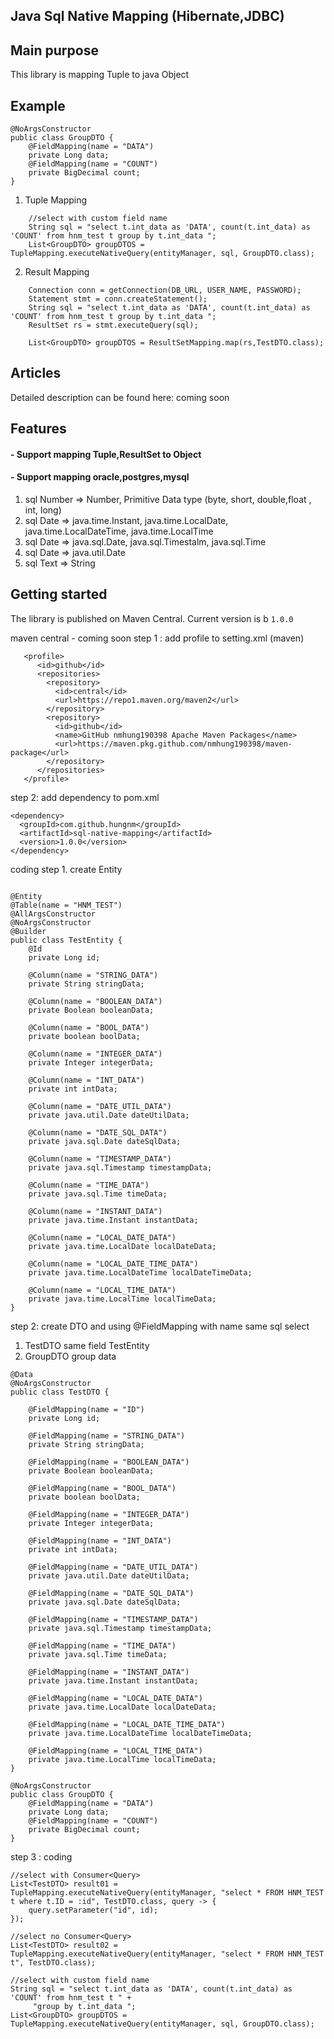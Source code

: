 ## Java Sql Native Mapping (Hibernate,JDBC)

## Main purpose

This library is mapping Tuple to java Object

## Example

```
@NoArgsConstructor
public class GroupDTO {
    @FieldMapping(name = "DATA")
    private Long data;
    @FieldMapping(name = "COUNT")
    private BigDecimal count;
}
```

1. Tuple Mapping

```
    //select with custom field name
    String sql = "select t.int_data as 'DATA', count(t.int_data) as 'COUNT' from hnm_test t group by t.int_data ";
    List<GroupDTO> groupDTOS = TupleMapping.executeNativeQuery(entityManager, sql, GroupDTO.class);
```

2. Result Mapping

```
    Connection conn = getConnection(DB_URL, USER_NAME, PASSWORD);
    Statement stmt = conn.createStatement();
    String sql = "select t.int_data as 'DATA', count(t.int_data) as 'COUNT' from hnm_test t group by t.int_data ";
    ResultSet rs = stmt.executeQuery(sql);

    List<GroupDTO> groupDTOS = ResultSetMapping.map(rs,TestDTO.class);
```

## Articles

Detailed description can be found here:
coming soon

## Features

#### - Support mapping Tuple,ResultSet to Object

#### - Support mapping oracle,postgres,mysql

1. sql Number => Number, Primitive Data type (byte, short, double,float , int, long)
2. sql Date => java.time.Instant, java.time.LocalDate, java.time.LocalDateTime, java.time.LocalTime
3. sql Date => java.sql.Date, java.sql.Timestalm, java.sql.Time
4. sql Date => java.util.Date
5. sql Text => String

## Getting started

The library is published on Maven Central. Current version is b `1.0.0`

maven central - coming soon
step 1 : add profile to setting.xml (maven)

```
   <profile>
      <id>github</id>
      <repositories>
        <repository>
          <id>central</id>
          <url>https://repo1.maven.org/maven2</url>
        </repository>
        <repository>
          <id>github</id>
          <name>GitHub nmhung190398 Apache Maven Packages</name>
          <url>https://maven.pkg.github.com/nmhung190398/maven-package</url>
        </repository>
      </repositories>
   </profile>
```

step 2: add dependency to pom.xml

```
<dependency>
  <groupId>com.github.hungnm</groupId>
  <artifactId>sql-native-mapping</artifactId>
  <version>1.0.0</version>
</dependency>
```

coding
step 1. create Entity

```

@Entity
@Table(name = "HNM_TEST")
@AllArgsConstructor
@NoArgsConstructor
@Builder
public class TestEntity {
    @Id
    private Long id;

    @Column(name = "STRING_DATA")
    private String stringData;

    @Column(name = "BOOLEAN_DATA")
    private Boolean booleanData;

    @Column(name = "BOOL_DATA")
    private boolean boolData;

    @Column(name = "INTEGER_DATA")
    private Integer integerData;

    @Column(name = "INT_DATA")
    private int intData;

    @Column(name = "DATE_UTIL_DATA")
    private java.util.Date dateUtilData;

    @Column(name = "DATE_SQL_DATA")
    private java.sql.Date dateSqlData;

    @Column(name = "TIMESTAMP_DATA")
    private java.sql.Timestamp timestampData;

    @Column(name = "TIME_DATA")
    private java.sql.Time timeData;

    @Column(name = "INSTANT_DATA")
    private java.time.Instant instantData;

    @Column(name = "LOCAL_DATE_DATA")
    private java.time.LocalDate localDateData;

    @Column(name = "LOCAL_DATE_TIME_DATA")
    private java.time.LocalDateTime localDateTimeData;

    @Column(name = "LOCAL_TIME_DATA")
    private java.time.LocalTime localTimeData;
}
```

step 2: create DTO and using @FieldMapping with name same sql select

1. TestDTO same field TestEntity
2. GroupDTO group data

```
@Data
@NoArgsConstructor
public class TestDTO {

    @FieldMapping(name = "ID")
    private Long id;

    @FieldMapping(name = "STRING_DATA")
    private String stringData;

    @FieldMapping(name = "BOOLEAN_DATA")
    private Boolean booleanData;

    @FieldMapping(name = "BOOL_DATA")
    private boolean boolData;

    @FieldMapping(name = "INTEGER_DATA")
    private Integer integerData;

    @FieldMapping(name = "INT_DATA")
    private int intData;

    @FieldMapping(name = "DATE_UTIL_DATA")
    private java.util.Date dateUtilData;

    @FieldMapping(name = "DATE_SQL_DATA")
    private java.sql.Date dateSqlData;

    @FieldMapping(name = "TIMESTAMP_DATA")
    private java.sql.Timestamp timestampData;

    @FieldMapping(name = "TIME_DATA")
    private java.sql.Time timeData;

    @FieldMapping(name = "INSTANT_DATA")
    private java.time.Instant instantData;

    @FieldMapping(name = "LOCAL_DATE_DATA")
    private java.time.LocalDate localDateData;

    @FieldMapping(name = "LOCAL_DATE_TIME_DATA")
    private java.time.LocalDateTime localDateTimeData;

    @FieldMapping(name = "LOCAL_TIME_DATA")
    private java.time.LocalTime localTimeData;
}
```

```
@NoArgsConstructor
public class GroupDTO {
    @FieldMapping(name = "DATA")
    private Long data;
    @FieldMapping(name = "COUNT")
    private BigDecimal count;
}
```

step 3 : coding

```
//select with Consumer<Query>
List<TestDTO> result01 = TupleMapping.executeNativeQuery(entityManager, "select * FROM HNM_TEST t where t.ID = :id", TestDTO.class, query -> {
    query.setParameter("id", id);
});

//select no Consumer<Query>
List<TestDTO> result02 = TupleMapping.executeNativeQuery(entityManager, "select * FROM HNM_TEST t", TestDTO.class);

//select with custom field name
String sql = "select t.int_data as 'DATA', count(t.int_data) as 'COUNT' from hnm_test t " +
     "group by t.int_data ";
List<GroupDTO> groupDTOS = TupleMapping.executeNativeQuery(entityManager, sql, GroupDTO.class);
```
